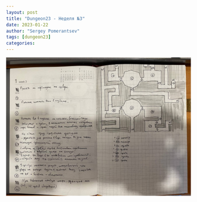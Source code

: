 ```yaml
---
layout: post
title: "Dungeon23 - Неделя №3"
date: 2023-01-22
author: "Sergey Pomerantsev"
tags: [dungeon23]
categories:
---
```


![](/assets/images/dungeon23/week3.jpg)
